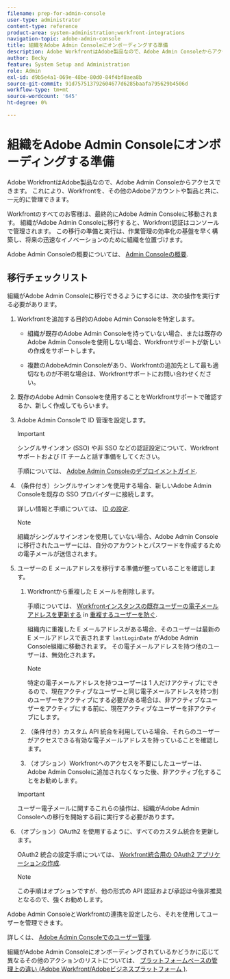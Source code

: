```yaml
---
filename: prep-for-admin-console
user-type: administrator
content-type: reference
product-area: system-administration;workfront-integrations
navigation-topic: adobe-admin-console
title: 組織をAdobe Admin Consoleにオンボーディングする準備
description: Adobe WorkfrontはAdobe製品なので、Adobe Admin Consoleからアクセスできます。 これにより、Workfrontを、その他のAdobeアカウントや製品と共に、一元的に管理できます。
author: Becky
feature: System Setup and Administration
role: Admin
exl-id: d9b5e4a1-069e-48be-80d0-84f4bf8aea8b
source-git-commit: 91d757513792604677d6285baafa795629b4506d
workflow-type: tm+mt
source-wordcount: '645'
ht-degree: 0%

---
```


# 組織をAdobe Admin Consoleにオンボーディングする準備

<!-- Audited: 12/2023 -->

Adobe WorkfrontはAdobe製品なので、Adobe Admin Consoleからアクセスできます。 これにより、Workfrontを、その他のAdobeアカウントや製品と共に、一元的に管理できます。

Workfrontのすべてのお客様は、最終的にAdobe Admin Consoleに移動されます。 組織がAdobe Admin Consoleに移行すると、Workfront認証はコンソールで管理されます。 この移行の準備と実行は、作業管理の効率化の基盤を早く構築し、将来の迅速なイノベーションのために組織を位置づけます。

Adobe Admin Consoleの概要については、 [Admin Consoleの概要](https://helpx.adobe.com/jp/enterprise/using/admin-console.html).

## 移行チェックリスト

組織がAdobe Admin Consoleに移行できるようにするには、次の操作を実行する必要があります。

1. Workfrontを追加する目的のAdobe Admin Consoleを特定します。

   * 組織が既存のAdobe Admin Consoleを持っていない場合、または既存のAdobe Admin Consoleを使用しない場合、Workfrontサポートが新しいの作成をサポートします。

   * 複数のAdobeAdmin Consoleがあり、Workfrontの追加先として最も適切なものが不明な場合は、Workfrontサポートにお問い合わせください。

1. 既存のAdobe Admin Consoleを使用することをWorkfrontサポートで確認するか、新しく作成してもらいます。

1. Adobe Admin Consoleで ID 管理を設定します。

   >[!IMPORTANT]
   >
   >シングルサインオン (SSO) や非 SSO などの認証設定について、Workfrontサポートおよび IT チームと話す準備をしてください。

   手順については、 [Adobe Admin Consoleのデプロイメントガイド](https://helpx.adobe.com/enterprise/using/deployment-planning.html).

1. （条件付き）シングルサインオンを使用する場合、新しいAdobe Admin Consoleを既存の SSO プロバイダーに接続します。

   詳しい情報と手順については、 [ID の設定](https://helpx.adobe.com/enterprise/using/set-up-identity.html).

   >[!NOTE]
   >
   >組織がシングルサインオンを使用していない場合、Adobe Admin Consoleに移行されたユーザーには、自分のアカウントとパスワードを作成するための電子メールが送信されます。

1. ユーザーの E メールアドレスを移行する準備が整っていることを確認します。

   1. Workfrontから重複した E メールを削除します。

      手順については、 [Workfrontインスタンスの既存ユーザーの電子メールアドレスを更新する](/help/quicksilver/administration-and-setup/manage-workfront/security/prevent-duplicate-users.md#update-email-addresses-of-existing-users-in-your-workfront-instance) in [重複するユーザーを防ぐ](/help/quicksilver/administration-and-setup/manage-workfront/security/prevent-duplicate-users.md).

      組織内に重複した E メールアドレスがある場合、そのユーザーは最新の E メールアドレスで表されます `lastLoginDate` がAdobe Admin Console組織に移動されます。 その電子メールアドレスを持つ他のユーザーは、無効化されます。

      >[!NOTE]
      >
      >特定の電子メールアドレスを持つユーザーは 1 人だけアクティブにできるので、現在アクティブなユーザーと同じ電子メールアドレスを持つ別のユーザーをアクティブにする必要がある場合は、非アクティブなユーザーをアクティブにする前に、現在アクティブなユーザーを非アクティブにします。

   1. （条件付き）カスタム API 統合を利用している場合、それらのユーザーがアクセスできる有効な電子メールアドレスを持っていることを確認します。

   1. （オプション）Workfrontへのアクセスを不要にしたユーザーは、Adobe Admin Consoleに追加されなくなった後、非アクティブ化することをお勧めします。

   >[!IMPORTANT]
   >
   >ユーザー電子メールに関するこれらの操作は、組織がAdobe Admin Consoleへの移行を開始する前に実行する必要があります。

1. （オプション）OAuth2 を使用するように、すべてのカスタム統合を更新します。

   OAuth2 統合の設定手順については、 [Workfront統合用の OAuth2 アプリケーションの作成](../../administration-and-setup/configure-integrations/create-oauth-application.md).

   >[!NOTE]
   >
   >この手順はオプションですが、他の形式の API 認証および承認は今後非推奨となるので、強くお勧めします。

Adobe Admin ConsoleとWorkfrontの連携を設定したら、それを使用してユーザーを管理できます。

詳しくは、 [Adobe Admin Consoleでのユーザー管理](../../administration-and-setup/add-users/create-and-manage-users/admin-console.md).

組織がAdobe Admin Consoleにオンボーディングされているかどうかに応じて異なるその他のアクションのリストについては、 [プラットフォームベースの管理上の違い (Adobe Workfront/Adobeビジネスプラットフォーム )](../../administration-and-setup/get-started-wf-administration/actions-in-admin-console.md).
